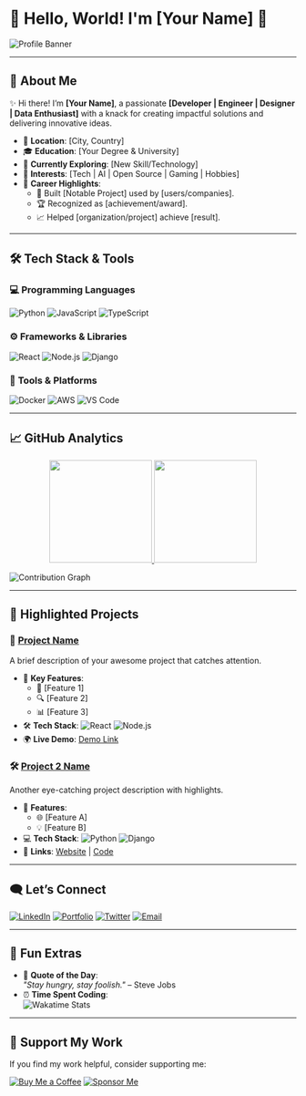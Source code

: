 # 🌟 **Hello, World! I'm [Your Name]** 🚀

![Profile Banner](https://yourbannerlink.com/banner.png)

---

## 👋 **About Me**

✨ Hi there! I’m **[Your Name]**, a passionate **[Developer | Engineer | Designer | Data Enthusiast]** with a knack for creating impactful solutions and delivering innovative ideas.

- 🏡 **Location**: [City, Country]  
- 🎓 **Education**: [Your Degree & University]  
- 🌱 **Currently Exploring**: [New Skill/Technology]  
- 🧩 **Interests**: [Tech | AI | Open Source | Gaming | Hobbies]  
- 🌟 **Career Highlights**:
  - 🚀 Built [Notable Project] used by [users/companies].
  - 🏆 Recognized as [achievement/award].
  - 📈 Helped [organization/project] achieve [result].  

---

## 🛠️ **Tech Stack & Tools**

### 💻 **Programming Languages**
![Python](https://img.shields.io/badge/-Python-3776AB?logo=python&logoColor=white&style=flat-square)
![JavaScript](https://img.shields.io/badge/-JavaScript-F7DF1E?logo=javascript&logoColor=black&style=flat-square)
![TypeScript](https://img.shields.io/badge/-TypeScript-3178C6?logo=typescript&logoColor=white&style=flat-square)

### ⚙️ **Frameworks & Libraries**
![React](https://img.shields.io/badge/-React-61DAFB?logo=react&logoColor=white&style=flat-square)
![Node.js](https://img.shields.io/badge/-Node.js-339933?logo=node.js&logoColor=white&style=flat-square)
![Django](https://img.shields.io/badge/-Django-092E20?logo=django&logoColor=white&style=flat-square)

### 🔧 **Tools & Platforms**
![Docker](https://img.shields.io/badge/-Docker-2496ED?logo=docker&logoColor=white&style=flat-square)
![AWS](https://img.shields.io/badge/-AWS-232F3E?logo=amazonaws&logoColor=white&style=flat-square)
![VS Code](https://img.shields.io/badge/-VS%20Code-007ACC?logo=visualstudiocode&logoColor=white&style=flat-square)

---

## 📈 **GitHub Analytics**

<div align="center">
  <a href="https://github.com/mojahid2021">
    <img height="180em" src="https://github-readme-stats.vercel.app/api?username=mojahid2021&show_icons=true&theme=radical&count_private=true&hide_border=true" />
    <img height="180em" src="https://github-readme-stats.vercel.app/api/top-langs/?username=mojahid2021&layout=compact&theme=radical&hide_border=true" />
  </a>
</div>

![Contribution Graph](https://github-readme-activity-graph.cyclic.app/graph?username=yourusername&theme=tokyo-night&hide_border=true)

---

## 🌟 **Highlighted Projects**
### 🚀 [**Project Name**](https://github.com/yourusername/project1)
A brief description of your awesome project that catches attention.

- 🌟 **Key Features**:
  - 🚀 [Feature 1]
  - 🔍 [Feature 2]
  - 📊 [Feature 3]
- 🛠️ **Tech Stack**: ![React](https://img.shields.io/badge/-React-61DAFB?logo=react&logoColor=white&style=flat-square) ![Node.js](https://img.shields.io/badge/-Node.js-339933?logo=node.js&logoColor=white&style=flat-square)
- 🌍 **Live Demo**: [Demo Link](https://yourprojectdemo.com)

### 🛠️ [**Project 2 Name**](https://github.com/yourusername/project2)
Another eye-catching project description with highlights.

- 📖 **Features**:
  - 🌐 [Feature A]
  - 💡 [Feature B]
- 💻 **Tech Stack**: ![Python](https://img.shields.io/badge/-Python-3776AB?logo=python&logoColor=white&style=flat-square) ![Django](https://img.shields.io/badge/-Django-092E20?logo=django&logoColor=white&style=flat-square)
- 🔗 **Links**: [Website](https://projectlink.com) | [Code](https://github.com/yourusername/project2)

---

## 🗨️ **Let’s Connect**

[![LinkedIn](https://img.shields.io/badge/-LinkedIn-0077B5?logo=linkedin&logoColor=white&style=flat-square)](https://linkedin.com/in/yourusername)
[![Portfolio](https://img.shields.io/badge/-Portfolio-FFA500?logo=firefox&logoColor=white&style=flat-square)](https://yourportfolio.com)
[![Twitter](https://img.shields.io/badge/-Twitter-1DA1F2?logo=twitter&logoColor=white&style=flat-square)](https://twitter.com/yourusername)
[![Email](https://img.shields.io/badge/-Email-D14836?logo=gmail&logoColor=white&style=flat-square)](mailto:your.email@example.com)

---

## 🎉 **Fun Extras**
- 💬 **Quote of the Day**:  
  _"Stay hungry, stay foolish."_ – Steve Jobs  
- ⏰ **Time Spent Coding**:  
  ![Wakatime Stats](https://wakatime.com/badge/user/yourwakatid.svg)

---

## 💖 **Support My Work**
If you find my work helpful, consider supporting me:

[![Buy Me a Coffee](https://img.shields.io/badge/-Buy%20Me%20a%20Coffee-FF813F?logo=buymeacoffee&logoColor=white&style=flat-square)](https://www.buymeacoffee.com/yourusername)
[![Sponsor Me](https://img.shields.io/badge/-Sponsor-0A66C2?logo=githubsponsors&logoColor=white&style=flat-square)](https://github.com/sponsors/yourusername)
